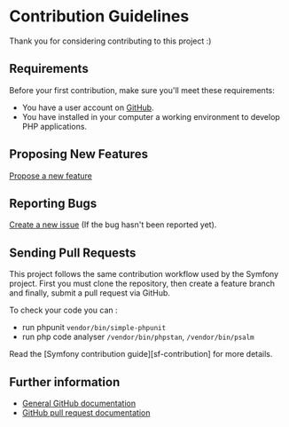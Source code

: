 Contribution Guidelines
=======================

Thank you for considering contributing to this project :)

Requirements
------------

Before your first contribution, make sure you'll meet these requirements:

* You have a user account on [GitHub](https://github.com/).
* You have installed in your computer a working environment to develop PHP
  applications.

Proposing New Features
----------------------
[Propose a new feature][propose-feature]

Reporting Bugs
--------------
[Create a new issue][create-issue] (If the bug hasn't been reported yet).

Sending Pull Requests
---------------------
This project follows the same contribution workflow used by the Symfony project.
First you must clone the repository, then create a feature branch and finally,
submit a pull request via GitHub.

To check your code you can :
 - run phpunit  ```vendor/bin/simple-phpunit```
 - run php code analyser `/vendor/bin/phpstan`, `/vendor/bin/psalm`

Read the [Symfony contribution guide][sf-contribution] for more details.

Further information
-------------------

* [General GitHub documentation][gh-help]
* [GitHub pull request documentation][gh-pr]

[gh-help]: https://help.github.com
[gh-pr]: https://help.github.com/send-pull-requests
[umbrella-issues]: https://github.com/acantepie/umbrella/labels/Bug
[create-issue]: https://github.com/acantepie/umbrella/issues/new?assignees=&labels=Bug&template=1_Bug_report.yaml
[propose-feature]: https://github.com/acantepie/umbrella/issues/new?assignees=&labels=Feature&template=2_Feature_request.yaml